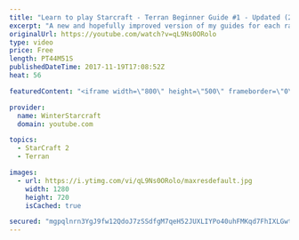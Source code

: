 ```yaml
---
title: "Learn to play Starcraft - Terran Beginner Guide #1 - Updated (2017 LOTV)"
excerpt: "A new and hopefully improved version of my guides for each race where I go over as many basics as possible while doing it live :)  I strongly believe that a super structured guide style is not very helpful compared to watching/playing the game actively.  Feedback is greatly appreciated. -- Watch live"
originalUrl: https://youtube.com/watch?v=qL9Ns0ORolo
type: video
price: Free
length: PT44M51S
publishedDateTime: 2017-11-19T17:08:52Z
heat: 56

featuredContent: "<iframe width=\"800\" height=\"500\" frameborder=\"0\" src=\"https://www.youtube.com/embed/qL9Ns0ORolo\" allow=\"accelerometer; autoplay; encrypted-media; gyroscope; picture-in-picture\" allowfullscreen></iframe>"

provider:
  name: WinterStarcraft
  domain: youtube.com

topics:
  - StarCraft 2
  - Terran

images:
  - url: https://i.ytimg.com/vi/qL9Ns0ORolo/maxresdefault.jpg
    width: 1280
    height: 720
    isCached: true

secured: "mgpqlnrn3YgJ9fw12QdoJ7zSSdfgM7qeH52JUXLIYPo40uhFMKqd7FhIXLGwtVdoiDGgsQgvhosTcDcvZGPfrlj4IVGrlTt/XCmAY0/FrcIqebO3RENbxmcR5r1tRdJqnv6d//72FvTVacOXUITYiXIB8M62Z/9xayevex8NmnQWH4BhbID5zN5E8c+Vls33NVSQUkxLXNahvsS7LOUK1YOy5JTmk4gxG2/ouiPHYqw2pcKfBZWsn2kg7+kgQpZ2NrkctaUMhpD9FcaHKB4esDR4chTcZxNeYgKsgImmL9V1NJ61gdroJRNwv1l8xqRL5vilNfWmLGZ0cv3hVJK/CFn37e3nTkdLkInj3w4GnDEncaJ0qIgVjWYSjDw0hvTkgXEghaZacSLuhJFvMDg1RTbkwmciDIn261F/6uFl+Q3UN57m1HGld/GzYglR3Dc6;GFsnB6DJqITALAmi+02YNQ=="
---
```


